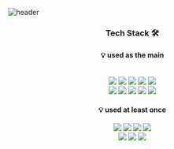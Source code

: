 ![header](https://capsule-render.vercel.app/api?type=waving&color=gradient&customColorList=3,2,2,5,30&height=300&section=header&text=Welcome!&fontSize=80&fontColor=E6E6FA&animation=fadeIn&fontAlignY=40&desc=Zenghyun's%20GitHub%20Profile&descAlign=57&descAlignY=55)



### <p  align="center">Tech Stack 🛠️</p>

#### <p  align="center">💡 used as the main</p>
<br/>
<div  align="center">
  <img src="https://img.shields.io/badge/html5-E34F26?style=for-the-badge&logo=html5&logoColor=white">
   <img src="https://img.shields.io/badge/CSS3-1572B6?style=for-the-badge&logo=CSS3&logoColor=white">
   <img src="https://img.shields.io/badge/sass-CC6699?style=for-the-badge&logo=sass&logoColor=white">
   <img src="https://img.shields.io/badge/styledcomponents-DB7093?style=for-the-badge&logo=styledcomponents&logoColor=white">
  <img src="https://img.shields.io/badge/JavaScript-F7DF1E?style=for-the-badge&logo=JavaScript&logoColor=white">
  <br />
    <img src="https://img.shields.io/badge/typescript-3178C6?style=for-the-badge&logo=typescript&logoColor=white">
    <img src="https://img.shields.io/badge/webpack-8DD6F9?style=for-the-badge&logo=webpack&logoColor=white">
      <img src="https://img.shields.io/badge/react-61DAFB?style=for-the-badge&logo=react&logoColor=white">
  <img src="https://img.shields.io/badge/git-F05032?style=for-the-badge&logo=git&logoColor=white">
   <img src="https://img.shields.io/badge/github-181717?style=for-the-badge&logo=github&logoColor=white">
  <br />
</div>



####  <p  align="center">💡 used at least once</p>
<div  align="center">
   <img src="https://img.shields.io/badge/c-A8B9CC?style=for-the-badge&logo=c&logoColor=white">
    <img src="https://img.shields.io/badge/firebase-FFCA28?style=for-the-badge&logo=firebase&logoColor=white">
    <img src="https://img.shields.io/badge/vercel-000000?style=for-the-badge&logo=vercel&logoColor=white">
      <img src="https://img.shields.io/badge/nextjs-nextdotjs?style=for-the-badge&logo=nextdotjs&logoColor=white">
  <br />
    <img src="https://img.shields.io/badge/netlify-00C7B7?style=for-the-badge&logo=netlify&logoColor=white">
    <img src="https://img.shields.io/badge/nodejs-339933?style=for-the-badge&logo=nodedotjs&logoColor=white">
  <img src="https://img.shields.io/badge/mongodb-47A248?style=for-the-badge&logo=mongodb&logoColor=white">
</div>
<br/>

